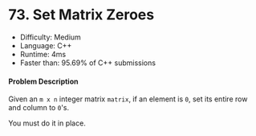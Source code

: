 # 73. Set Matrix Zeroes

- Difficulty: Medium
- Language: C++
- Runtime: 4ms
- Faster than: 95.69% of C++ submissions

#### Problem Description

Given an `m x n` integer matrix `matrix`, if an element is `0`, set its entire row and column to `0`'s.

You must do it in place.